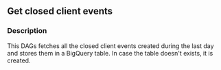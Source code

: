 ## Get closed client events
### Description
This DAGs fetches all the closed client events created during the last day and stores them in a BigQuery table.
In case the table doesn't exists, it is created.